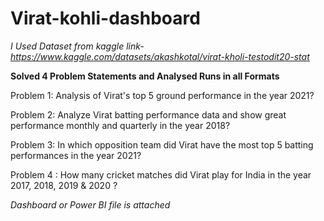 # Virat-kohli-dashboard


*I Used Dataset from kaggle*
*link- https://www.kaggle.com/datasets/akashkotal/virat-kholi-testodit20-stat*


**Solved 4 Problem Statements and Analysed Runs in all Formats**

Problem 1: Analysis of Virat's top 5 ground performance in the year 2021?

Problem 2: Analyze Virat batting performance data and show great performance monthly and
quarterly in the year 2018?

Problem 3: In which opposition team did Virat have the most top 5 batting performances in
the year 2021?

Problem 4 : How many cricket matches did Virat play for India in the year 2017, 2018, 2019
& 2020 ?

*Dashboard or Power BI file is attached*
